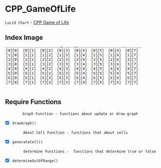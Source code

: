 # CPP_GameOfLife


`Lucid Chart` - [CPP Game of Life](https://lucid.app/lucidchart/99aec52f-19a8-41a2-9398-1c6e92c4c090/edit?beaconFlowId=F92CA501A1A26C7B&page=0_0# "game_of_life")


## Index Image <br>
<img src = "https://github.com/err03/CPP_GameOfLife/blob/test-file/array_8_8.PNG" alt="8*8" title="8*8">

## Require Functions
            Graph Function - functions about update or draw graph
 - [x] `drawGraph()`

            About Cell Function - functions that about cells
 - [x] `generateCell()`

            determine Functions -  functions that determine true or false
 - [x] `determineOutOfRange()`
